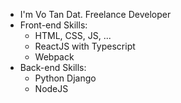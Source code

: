 - I'm Vo Tan Dat. Freelance Developer
- Front-end Skills:
    + HTML, CSS, JS, ...
    + ReactJS with Typescript
    + Webpack
- Back-end Skills:
    + Python Django
    + NodeJS
<!---
htiuk3/htiuk3 is a ✨ special ✨ repository because its `README.md` (this file) appears on your GitHub profile.
You can click the Preview link to take a look at your changes.
--->
